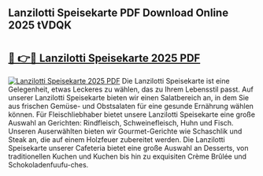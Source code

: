 ## Lanzilotti Speisekarte PDF Download Online 2025 tVDQK

# <h2><a href="http://gcao06.nevu.top/?p=Lanzilotti+Speisekarte">🔗 👉🔴 Lanzilotti Speisekarte 2025 PDF</a></h2>

[![Lanzilotti Speisekarte 2025 PDF](https://i.imgur.com/dBaPXMq.png)](http://gcao06.nevu.top/?p=Lanzilotti+Speisekarte)
Die Lanzilotti Speisekarte ist eine Gelegenheit, etwas Leckeres zu wählen, das zu Ihrem Lebensstil passt. Auf unserer Lanzilotti Speisekarte bieten wir einen Salatbereich an, in dem Sie aus frischen Gemüse- und Obstsalaten für eine gesunde Ernährung wählen können. Für Fleischliebhaber bietet unsere Lanzilotti Speisekarte eine große Auswahl an Gerichten: Rindfleisch, Schweinefleisch, Huhn und Fisch. Unseren Auserwählten bieten wir Gourmet-Gerichte wie Schaschlik und Steak an, die auf einem Holzfeuer zubereitet werden. Die Lanzilotti Speisekarte unserer Cafeteria bietet eine große Auswahl an Desserts, von traditionellen Kuchen und Kuchen bis hin zu exquisiten Crème Brûlée und Schokoladenfuufu-ches.
